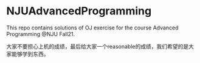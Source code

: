 # NJUAdvancedProgramming

This repo contains solutions of OJ exercise for the course Advanced Programming @NJU Fall21.

大家不要担心上机的成绩，最后给大家一个reasonable的成绩，我们希望的是大家能够学到东西。

